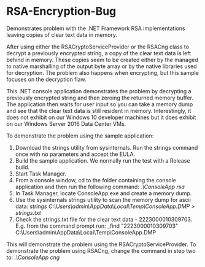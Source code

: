 # RSA-Encryption-Bug
Demonstrates problem with the .NET Framework RSA implementations leaving copies of clear text data in memory.

After using either the RSACryptoServiceProvider or the RSACng class to decrypt a previously encrypted string, a copy of the clear text 
data is left behind in memory. These copies seem to be created either by the managed to native marshalling of the output byte array or
by the native libraries used for decryption. The problem also happens when encrypting, but this sample focuses on the decryption flaw.

This .NET console application demonstrates the problem by decrypting a previously encrypted string and then zeroing the returned 
memory buffer. The application then waits for user input so you can take a memory dump and see that the clear text data is still 
resident in memory. Interestingly, it does not exhibit on our Windows 10 developer machines but it does exhibit on our Windows 
Server 2016 Data Center VMs.

To demonstrate the problem using the sample application:

1. Download the strings utility from sysinternals. Run the strings command once with no parameters and accept the EULA.
2. Build the sample application. We normally run the test with a Release build.
3. Start Task Manager.
4. From a console window, cd to the folder containing the console application and then run the following command: _.\ConsoleApp rsa_
5. In Task Manager, locate ConsoleApp.exe and create a memory dump.
6. Use the sysinternals strings utility to scan the memory dump for ascii data: _strings C:\Users\admin\AppData\Local\Temp\ConsoleApp.DMP > strings.txt_
7. Check the strings.txt file for the clear text data - 2223000010309703. E.g. from the command prompt run: _find "2223000010309703" C:\Users\admin\AppData\Local\Temp\ConsoleApp.DMP

This will demonstrate the problem using the RSACryptoServiceProvider. To demonstrate the problem using RSACng, change the command in 
step two to: _.\ConsoleApp cng_

